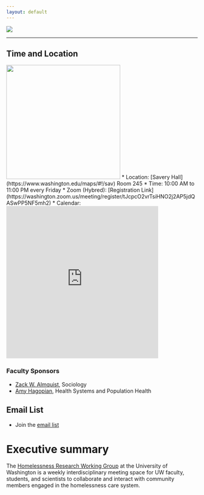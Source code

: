 ```yaml
---
layout: default
---
```


<img src="{{ site.url }}{{ site.baseurl }}/assets/img/logo.png">

---

## Time and Location

<img width="300px" src="{{ site.url }}{{ site.baseurl }}/assets/img/savery.png">
* Location: [Savery Hall](https://www.washington.edu/maps/#!/sav) Room 245
* Time: 10:00 AM to 11:00 PM every Friday
* Zoom (Hybred): [Registration Link](https://washington.zoom.us/meeting/register/tJcpcO2vrTsiHNO2j2AP5jdQASwPP5NF5mh2)
* Calendar:
<iframe src="https://calendar.google.com/calendar/embed?src=c_8a4d342ffc52c6a6cd74d8b34194357db32be62ebd88f9ba47e235570c29e78e%40group.calendar.google.com&ctz=America%2FLos_Angeles" style="border: 0" width="400" height="400" frameborder="0" scrolling="no"></iframe>

### Faculty Sponsors

* [Zack W. Almquist](https://depts.washington.edu/zalmquist), Sociology
* [Amy Hagopian](https://sph.washington.edu/sph-profiles/faculty-profiles/amy-hagopian), Health Systems and Population Health

## Email List 

* Join the [email list](https://lists.uw.edu/postorius/lists/kcpehworkinggroup.lists.uw.edu/)

# Executive summary

The <u>Homelessness Research Working Group</u> at the University of Washington is a weekly interdisciplinary meeting space for UW faculty, students, and scientists to collaborate and interact with community members engaged in the homelessness care system.
